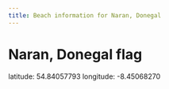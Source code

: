 ```yaml
---
title: Beach information for Naran, Donegal
---
```

# Naran, Donegal <span class="material-icons blue-flag">flag</span>

<div class="location-info">latitude: 54.84057793 longitude: -8.45068270</div>
<div id="met-eireann-warnings" onload="get_met_eireann_warnings(EI06)"></div>
<div></div>